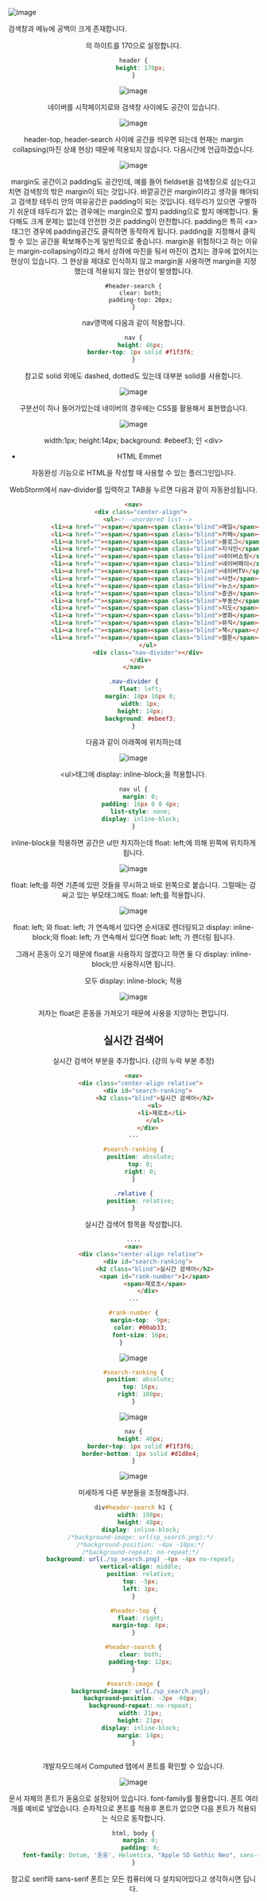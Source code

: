 ![image](https://user-images.githubusercontent.com/79847020/183595793-d61bfcf8-2819-4249-b10c-d0abc18366fb.png)

검색창과 메뉴에 공백이 크게 존재합니다. 

<header>의 하이트를 170으로 설정합니다.

```CSS
header {
    height: 170px;
}
```

![image](https://user-images.githubusercontent.com/79847020/183597687-8cf18c11-0d82-4dc0-a60d-41119a04fef2.png)

네이버를 시작페이지로와 검색창 사이에도 공간이 있습니다.

![image](https://user-images.githubusercontent.com/79847020/183598511-e9a8adfe-8b68-4d16-bd42-966c580d672f.png)

header-top, header-search 사이에 공간을 띄우면 되는데 현재는 margin collapsing(마진 상쇄 현상) 때문에 적용되지 않습니다. 다음시간에 언급하겠습니다.

![image](https://user-images.githubusercontent.com/79847020/183599808-dbc18759-3bd4-47cb-a197-97255cc74951.png)

margin도 공간이고 padding도 공간인데, 예를 들어 fieldset을 검색창으로 삼는다고 치면 검색창의 밖은 margin이 되는 것입니다. 바깥공간은 margin이라고 생각을 해야되고 검색창 테두리 안의 여유공간은 padding이 되는 것입니다. 테두리가 있으면 구별하기 쉬운데 테두리가 없는 경우에는 margin으로 할지 padding으로 할지 애매합니다. 둘다해도 크게 문제는 없는데 안전한 것은 padding이 안전합니다. padding은 특히 \<a\> 태그인 경우에 padding공간도 클릭하면 동작하게 됩니다. padding을 지정해서 클릭할 수 있는 공간을 확보해주는게 일반적으로 좋습니다. margin을 위험하다고 하는 이유는 margin-collapsing이라고 해서 상하에 마진을 둬서 마진이 겹치는 경우에 없어지는 현상이 있습니다. 그 현상을 제대로 인식하지 않고 margin을 사용하면 margin을 지정했는데 적용되지 않는 현상이 발생합니다. 

```
#header-search {
    clear: both;
    padding-top: 20px;
}
```

nav영역에 다음과 같이 적용합니다.

```CSS
nav {
    height: 46px;
    border-top: 1px solid #f1f3f6;
}
```

참고로 solid 외에도 dashed, dotted도 있는데 대부분 solid를 사용합니다.

![image](https://user-images.githubusercontent.com/79847020/183616356-ec529931-4fd1-4eb2-b48c-c01e306bf7fb.png)

구분선이 하나 들어가있는데 네이버의 경우에는 CSS를 활용해서 표현했습니다.

![image](https://user-images.githubusercontent.com/79847020/183616589-6db9170b-110f-4b57-ae34-cd2baae59bce.png)

width:1px; height:14px; background: #ebeef3; 인 \<div>

* HTML Emmet

자동완성 기능으로 HTML을 작성할 때 사용할 수 있는 플러그인입니다.

WebStorm에서 nav-divider를 입력하고 TAB을 누르면 다음과 같이 자동완성됩니다.

```HTML
<nav>
    <div class="center-align">
        <ul><!--unordered list-->
            <li><a href=""><span></span><span class="blind">메일</span></a></li><!--list item-->
            <li><a href=""><span></span><span class="blind">카페</span></a></li><!--list item-->
            <li><a href=""><span></span><span class="blind">블로그</span></a></li><!--list item-->
            <li><a href=""><span></span><span class="blind">지식인</span></a></li><!--list item-->
            <li><a href=""><span></span><span class="blind">네이버쇼핑</span></a></li><!--list item-->
            <li><a href=""><span></span><span class="blind">네이버페이</span></a></li><!--list item-->
            <li><a href=""><span></span><span class="blind">네이버TV</span></a></li> <!-- list item -->
            <li><a href=""><span></span><span class="blind">사전</span></a></li> <!-- list item -->
            <li><a href=""><span></span><span class="blind">뉴스</span></a></li> <!-- list item -->
            <li><a href=""><span></span><span class="blind">증권</span></a></li> <!-- list item -->
            <li><a href=""><span></span><span class="blind">부동산</span></a></li> <!-- list item -->
            <li><a href=""><span></span><span class="blind">지도</span></a></li> <!-- list item -->
            <li><a href=""><span></span><span class="blind">영화</span></a></li> <!-- list item -->
            <li><a href=""><span></span><span class="blind">뮤직</span></a></li> <!-- list item -->
            <li><a href=""><span></span><span class="blind">책</span></a></li> <!-- list item -->
            <li><a href=""><span></span><span class="blind">웹툰</span></a></li> <!-- list item -->
        </ul>
        <div class="nav-divider"></div>
    </div>
</nav>
```

```CSS
.nav-divider {
    float: left;
    margin: 18px 16px 0;
    width: 1px;
    height: 14px;
    background: #ebeef3;
}
```
다음과 같이 아래쪽에 위치하는데 

![image](https://user-images.githubusercontent.com/79847020/183621964-48d32e82-b10d-4b13-a5b8-e34d6e8e9ca2.png)

\<ul\>태그에 display: inline-block;을 적용합니다. 

```CSS
nav ul {
    margin: 0;
    padding: 16px 0 0 4px;
    list-style: none;
    display: inline-block;
}
```

inline-block을 적용하면 공간은 ul만 차지하는데 float: left;에 의해 왼쪽에 위치하게 됩니다.

![image](https://user-images.githubusercontent.com/79847020/183622422-e499119e-a7a5-4a4a-a955-3896a46dc480.png)

float: left;를 하면 기존에 있떤 것들을 무시하고 바로 왼쪽으로 붙습니다. 그럴때는 감싸고 있는 부모태그에도 float: left;를 적용합니다.

![image](https://user-images.githubusercontent.com/79847020/184305886-0c5475d2-93f7-43f3-ad31-8bc741f7f157.png)

float: left; 와 float: left; 가 연속해서 있다면 순서대로 렌더링되고 display: inline-block;와 float: left; 가 연속해서 있다면 float: left; 가 렌더링 됩니다.

그래서 혼동이 오기 때문에 float을 사용하지 않겠다고 하면 둘 다 display: inline-block;만 사용하시면 됩니다.

모두 display: inline-block; 적용

![image](https://user-images.githubusercontent.com/79847020/184307100-cee82e0f-980d-4188-9cab-c4b73f4d108d.png)

저자는 float은 혼동을 가져오기 때문에 사용을 지양하는 편입니다. 

## 실시간 검색어 

실시간 검색어 부분을 추가합니다. (강의 누락 부분 추정)

```HTML
<nav>
    <div class="center-align relative">
        <div id="search-ranking">
            <h2 class="blind">실시간 검색어</h2>
            <ul>
                <li>제로초</li>
            </ul>
        </div>
...
```

```CSS
#search-ranking {
    position: absolute;
    top: 0;
    right: 0;
}

.relative {
    position: relative;
}
```

실시간 검색어 항목을 작성합니다.

```HTML
....
<nav>
    <div class="center-align relative">
        <div id="search-ranking">
            <h2 class="blind">실시간 검색어</h2>
            <span id="rank-number">1</span>
            <span>제로초</span>
        </div>
...
```

```CSS
#rank-number {
    margin-top: -9px;
    color: #00ab33;
    font-size: 16px;
}		
```

![image](https://user-images.githubusercontent.com/79847020/184313283-78a146f9-355e-4868-b435-817a64e569a5.png)

```CSS
#search-ranking {
    position: absolute;
    top: 16px;
    right: 100px;
}
```

![image](https://user-images.githubusercontent.com/79847020/184313880-37b76157-b9ed-4dad-81e2-5869500ac16f.png)


```CSS
nav {
    height: 46px;
    border-top: 1px solid #f1f3f6;
    border-bottom: 1px solid #d1d8e4;
}
```

![image](https://user-images.githubusercontent.com/79847020/184314055-595ab531-ca64-4762-928c-d7b0774986a2.png)

미세하게 다른 부분들을 조정해줍니다.

```CSS
div#header-search h1 {
    width: 198px;
    height: 48px;
    display: inline-block;
    /*background-image: url(sp_search.png);*/
    /*background-position: -4px -10px;*/
    /*background-repeat: no-repeat;*/
    background: url(./sp_search.png) -4px -4px no-repeat;
    vertical-align: middle;
    position: relative;
    top: -5px;
	left: 1px;
}

#header-top {
    float: right;
    margin-top: 8px;
}

#header-search {
    clear: both;
    padding-top: 12px;
}

#search-image {
    background-image: url(./sp_search.png);
    background-position: -3px -60px;
    background-repeat: no-repeat;
    width: 21px;
    height: 21px;
    display: inline-block;
    margin: 14px;
}



```

개발자모드에서 Computed 탭에서 폰트를 확인할 수 있습니다. 

![image](https://user-images.githubusercontent.com/79847020/184316309-ddca1026-25b5-402d-9282-167010b5a330.png)

문서 자체의 폰트가 돋움으로 설정되어 있습니다. font-family를 활용합니다. 폰트 여러개를 예비로 넣었습니다. 순차적으로 폰트를 적용후 폰트가 없으면 다음 폰트가 적용되는 식으로 동작합니다.

```CSS
html, body {
    margin: 0;
    padding: 0;
    font-family: Dotum, '돋움', Helvetica, "Apple SD Gothic Neo", sans-serif;
}
```

참고로 serif와 sans-serif 폰트는 모든 컴퓨터에 다 설치되어있다고 생각하시면 딥니다.


